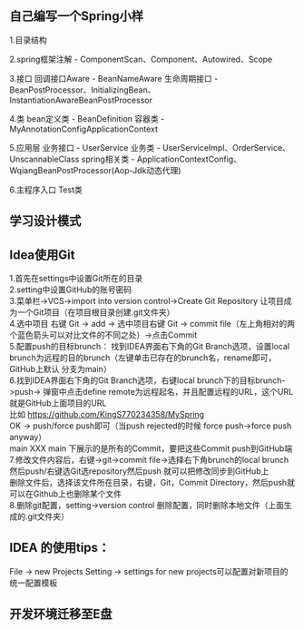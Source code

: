 ## 自己编写一个Spring小样
1.目录结构

2.spring框架注解 - ComponentScan、Component、Autowired、Scope

3.接口 
  回调接口Aware - BeanNameAware
  生命周期接口 - BeanPostProcessor、InitializingBean、InstantiationAwareBeanPostProcessor

4.类 
  bean定义类 - BeanDefinition
  容器类 - MyAnnotationConfigApplicationContext

5.应用层
  业务接口 - UserService 
  业务类 - UserServiceImpl、OrderService、UnscannableClass
  spring相关类 - ApplicationContextConfig、WqiangBeanPostProcessor(Aop-Jdk动态代理)

6.主程序入口
  Test类

## 学习设计模式

## Idea使用Git
1.首先在settings中设置Git所在的目录<br/>
2.setting中设置GitHub的账号密码<br/>
3.菜单栏->VCS->import into version control->Create Git Repository 让项目成为一个Git项目（在项目根目录创建.git文件夹）<br/>
4.选中项目 右键 Git -> add -> 选中项目右键 Git -> commit file（左上角相对的两个蓝色箭头可以对比文件的不同之处）->点击Commit<br/>
5.配置push的目标brunch：
  找到IDEA界面右下角的Git Branch选项，设置local brunch为远程的目的brunch（左键单击已存在的brunch名，rename即可，GitHub上默认
  分支为main）<br/>
6.找到IDEA界面右下角的Git Branch选项，右键local brunch下的目标brunch->push->
  弹窗中点击define remote为远程起名，并且配置远程的URL，这个URL就是GitHub上面项目的URL<br/>
  比如 https://github.com/KingS770234358/MySpring<br/>
  OK -> push/force push即可（当push rejected的时候 force push->force push anyway）<br/>
  main XXX main 下展示的是所有的Commit，要把这些Commit push到GitHub端
7.修改文件内容后，右键->git->commit file->选择右下角brunch的local brunch然后push/右键选Git选repository然后push
  就可以把修改同步到GitHub上<br/>
  删除文件后，选择该文件所在目录，右键，Git，Commit Directory，然后push就可以在Github上也删除某个文件<br/>
8.删除git配置，setting->version control 删除配置，同时删除本地文件（上面生成的.git文件夹）<br/>

## IDEA 的使用tips：
File -> new Projects Setting -> settings for new projects可以配置对新项目的统一配置模板

## 开发环境迁移至E盘